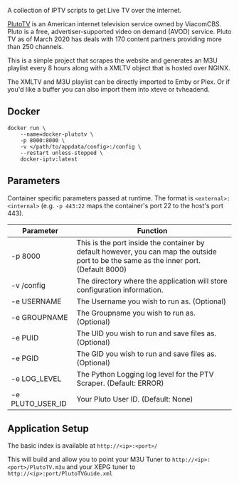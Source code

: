 A collection of IPTV scripts to get Live TV over the internet.

[PlutoTV](https://www.PlutoTV.com/) is an American internet television service owned by ViacomCBS. Pluto is a free, advertiser-supported video on demand (AVOD) service.  Pluto TV as of March 2020 has deals with 170 content partners providing more than 250 channels.

This is a simple project that scrapes the website and generates an M3U playlist every 8 hours along with a XMLTV object that is hosted over NGINX.

The XMLTV and M3U playlist can be directly imported to Emby or Plex. Or if you'd like a buffer you can also import them into xteve or tvheadend. 


## Docker
```
docker run \
	--name=docker-plutotv \
	-p 8000:8000 \
	-v </path/to/appdata/config>:/config \
	--restart unless-stopped \
	docker-iptv:latest
```

## Parameters
Container specific parameters passed at runtime. The format is `<external>:<internal>` (e.g. `-p 443:22` maps the container's port 22 to the host's port 443).

| Parameter | Function |
| -------- | -------- |
| -p 8000 | This is the port inside the container by default however, you can map the outside port to be the same as the inner port. (Default 8000)  |
| -v /config | The directory where the application will store configuration information. |
| -e USERNAME | The Username you wish to run as. (Optional) |
| -e GROUPNAME | The Groupname you wish to run as. (Optional) |
| -e PUID | The UID you wish to run and save files as. (Optional) |
| -e PGID | The GID you wish to run and save files as. (Optional) |
| -e LOG_LEVEL | The Python Logging log level for the PTV Scraper. (Default: ERROR) |
| -e PLUTO_USER_ID | Your Pluto User ID. (Default: None) |
## Application Setup

The basic index is available at `http://<ip>:<port>/`

This will build and allow you to point your M3U Tuner to `http://<ip>:<port>/PlutoTV.m3u`
and your XEPG tuner to `http://<ip>:port/PlutoTVGuide.xml`
